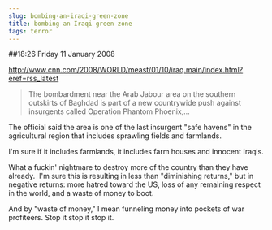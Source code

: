 ```yaml
---
slug: bombing-an-iraqi-green-zone
title: bombing an Iraqi green zone
tags: terror
---
```


##18:26 Friday 11 January 2008

http://www.cnn.com/2008/WORLD/meast/01/10/iraq.main/index.html?eref=rss_latest


> The bombardment near the Arab Jabour area on the southern outskirts of Baghdad is part of a new countrywide push against insurgents called Operation Phantom Phoenix,...

The official said the area is one of the last insurgent "safe havens" in the agricultural region that includes sprawling fields and farmlands.


I'm sure if it includes farmlands, it includes farm houses and innocent Iraqis.

What a fuckin' nightmare to destroy more of the country than they have already.  I'm sure this is resulting in less than "diminishing returns," but in negative returns: more hatred toward the US, loss of any remaining respect in the world, and a waste of money to boot.

And by "waste of money," I mean funneling money into pockets of war profiteers.  Stop it stop it stop it.
